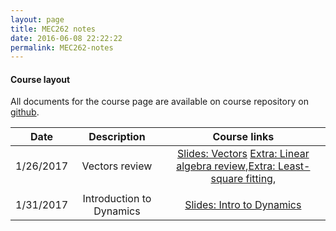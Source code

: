 ```yaml
---
layout: page
title: MEC262 notes
date: 2016-06-08 22:22:22
permalink: MEC262-notes
---
```


#### Course layout

All documents for the course page are available on course repository on [github](https://github.com/mec262sp17/mec262sp17.github.io). 




| Date     | Description | Course links |
| :----------: | :--------------------------------------: | :--------: | 
|       1/26/2017    |   Vectors review | [Slides: Vectors](https://mec262sp17.github.io/Presentations/Review_vectors.html#/)  [Extra: Linear algebra review](2016/08/29/LinAlg_Review_Mbook/),[Extra: Least-square fitting](2016/08/29/Least_SQ_Fitting/),              | 
| | | |
|       1/31/2017    |    Introduction to Dynamics |  [Slides: Intro to Dynamics](https://mec262sp17.github.io/Presentations/Ch1_Intro_to_Dynamics.html#/)             | 
